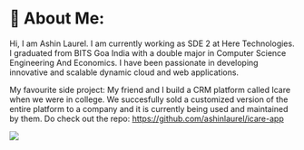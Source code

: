 # 💫 About Me:
Hi, I am Ashin Laurel. I am currently working as SDE 2 at Here Technologies. I graduated from BITS Goa India with a double major in Computer Science Engineering And Economics.
I have been passionate in developing innovative and scalable dynamic cloud and web applications.

My favourite side project: My friend and I build a CRM platform called Icare when we were in college. We succesfully sold a customized version of the entire platform to a company and it is currently being used and maintained by them. Do check out the repo: https://github.com/ashinlaurel/icare-app


![](https://github-readme-stats.vercel.app/api/top-langs/?username=ashinlaurel&theme=dark&hide_border=false&include_all_commits=true&count_private=true&layout=compact)


<!-- Proudly created with GPRM ( https://gprm.itsvg.in ) -->
<!---
ashinlaurel/ashinlaurel is a ✨ special ✨ repository because its `README.md` (this file) appears on your GitHub profile.
You can click the Preview link to take a look at your changes.
--->
